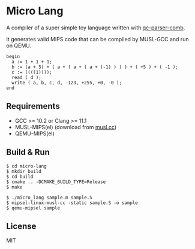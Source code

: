# Micro Lang

A compiler of a super simple toy language written with
[qc-parser-comb](https://github.com/QuarticCat/qc-parser-comb).

It generates valid MIPS code that can be compiled by MUSL-GCC and run on QEMU.

```text
begin
  a := 1 + 1 + 1;
  b := (a + 5) + ( a + ( a + ( a + (-1) ) ) ) + ( +5 ) + ( -1 );
  c := ((((1))));
  read ( d );
  write ( a, b, c, d, -123, +255, +0, -0 );
end
```

## Requirements

- GCC >= 10.2 or Clang >= 11.1
- MUSL-MIPS(el) (download from [musl.cc](https://musl.cc/))
- QEMU-MIPS(el)

## Build & Run

```console
$ cd micro-lang
$ mkdir build
$ cd build
$ cmake .. -DCMAKE_BUILD_TYPE=Release
$ make

$ ./micro_lang sample.m sample.S
$ mipsel-linux-musl-cc -static sample.S -o sample
$ qemu-mipsel sample
```

## License

MIT
